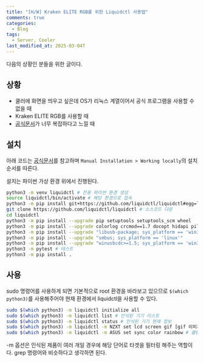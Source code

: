 ```yaml
---
title: "[H/W] Kraken ELITE RGB를 위한 Liquidctl 사용법"
comments: true
categories:
  - Blog
tags:
  - Server, Cooler
last_modified_at: 2025-03-04T
---
```


다음의 상황인 분들을 위한 글이다.

## 상황

- 쿨러에 화면을 띄우고 싶은데 OS가 리눅스 계열이어서 공식 프로그램을 사용할 수 없을 때
- Kraken ELITE RGB를 사용할 때
- [공식문서](https://github.com/liquidctl/liquidctl)가 너무 복잡하다고 느낄 때

## 설치

아래 코드는 [공식문서](https://github.com/liquidctl/liquidctl)를 참고하며 `Manual Installation > Working locally`의 설치 순서를 따른다.

설치는 파이썬 가상 환경 위에서 진행된다.

```bash
python3 -m venv liquidctl # 전용 파이썬 환경 생성
source liquidctl/bin/activate # 해당 환경으로 접속
python3 -m pip install git+https://github.com/liquidctl/liquidctl#egg=liquidctl
git clone https://github.com/liquidctl/liquidctl # 소스코드 다운
cd liquidctl
python3 -m pip install --upgrade pip setuptools setuptools_scm wheel
python3 -m pip install --upgrade colorlog crcmod==1.7 docopt hidapi pillow pytest pyusb
python3 -m pip install --upgrade "libusb-package; sys_platform == 'win32' or sys_platform == 'cygwin'"
python3 -m pip install --upgrade "smbus; sys_platform == 'linux'"
python3 -m pip install --upgrade "winusbcdc>=1.5; sys_platform == 'win32'"
python3 -m pytest # 테스트
python3 -m pip install .
```

## 사용

sudo 명령어를 사용하게 되면 기본적으로 root 환경을 바라보고 있으므로 `$(which python3)`를 사용해주어야 현재 환경에서 liquidctl을 사용할 수 있다.

```bash
sudo $(which python3) -m liquidctl initialize all
sudo $(which python3) -m liquidctl list # 인식된 기기 리스트
sudo $(which python3) -m liquidctl status # 인식된 기기 현재 정보
sudo $(which python3) -m liquidctl -m NZXT set lcd screen gif [gif 이미지] # gif 적용
sudo $(which python3) -m liquidctl -m ASUS set sync color rainbow # 쿨링팬 색 변경
```

-m 옵션은 인식된 제품이 여러 개일 경우에 해당 단어로 타겟을 필터링 해주는 역할이다. grep 명령어와 비슷하다고 생각하면 된다.
